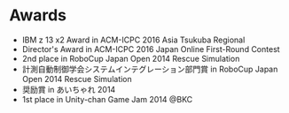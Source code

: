 # Awards

* IBM z 13 x2 Award in ACM-ICPC 2016 Asia Tsukuba Regional
* Director's Award in ACM-ICPC 2016 Japan Online First-Round Contest
* 2nd place in RoboCup Japan Open 2014 Rescue Simulation
* 計測自動制御学会システムインテグレーション部門賞 in RoboCup Japan Open 2014 Rescue Simulation
* 奨励賞 in あいちゃれ 2014
* 1st place in Unity-chan Game Jam 2014 @BKC